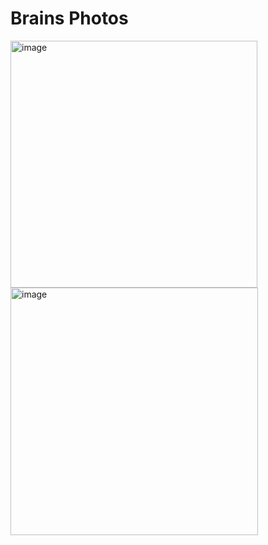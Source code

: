 # Brains Photos #
<img width="395" alt="image" src="https://github.com/user-attachments/assets/3d9339cd-53b5-4b32-a5c1-328826a3ccb7" />
<img width="396" alt="image" src="https://github.com/user-attachments/assets/ef4582f3-bc47-4ea0-8c09-08037618aa6e" />
